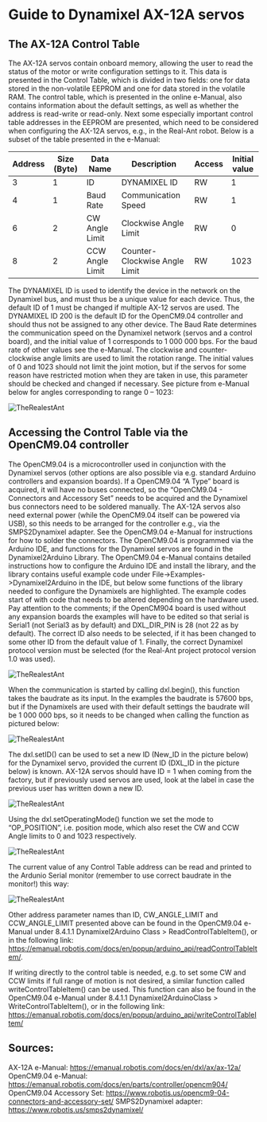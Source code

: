 # Guide to Dynamixel AX-12A servos

## The AX-12A Control Table
The AX-12A servos contain onboard memory, allowing the user to read the status of the motor or write configuration settings to it. This data is presented in the Control Table, which is divided in two fields: one for data stored in the non-volatile EEPROM and one for data stored in the volatile RAM. The control table, which is presented in the online e-Manual, also contains information about the default settings, as well as whether the address is read-write or read-only. Next some especially important control table addresses in the EEPROM are presented, which need to be considered when configuring the AX-12A servos, e.g., in the Real-Ant robot. Below is a subset of the table presented in the e-Manual:

|Address|Size (Byte)|Data Name|Description|Access|Initial value|
|---|---|---|---|---|---|
|3|1|ID	|DYNAMIXEL ID|RW|1| 
|4|1|Baud Rate|Communication Speed|RW|1| 
|6|2|CW Angle Limit|Clockwise Angle Limit|RW|0|
|8|2|CCW Angle Limit|Counter-Clockwise Angle Limit|RW|1023|

The DYNAMIXEL ID is used to identify the device in the network on the Dynamixel bus, and must thus be a unique value for each device. Thus, the default ID of 1 must be changed if multiple AX-12 servos are used. The DYNAMIXEL ID 200 is the default ID for the OpenCM9.04 controller and should thus not be assigned to any other device.
The Baud Rate determines the communication speed on the Dynamixel network (servos and a control board), and the initial value of 1 corresponds to 1 000 000 bps. For the baud rate of other values see the e-Manual.
The clockwise and counter-clockwise angle limits are used to limit the rotation range.  The initial values of 0 and 1023 should not limit the joint motion, but if the servos for some reason have restricted motion when they are taken in use, this parameter should be checked and changed if necessary. See picture from e-Manual below for angles corresponding to range 0 – 1023:

![TheRealestAnt](/../master/media/images/AX-12A_motion_range.png?raw=true)
 

## Accessing the Control Table via the OpenCM9.04 controller
The OpenCM9.04 is a microcontroller used in conjunction with the Dynamixel servos (other options are also possible via e.g. standard Arduino controllers and expansion boards). If a OpenCM9.04 “A Type” board is acquired, it will have no buses connected, so the “OpenCM9.04 - Connectors and Accessory Set” needs to be acquired and the Dynamixel bus connectors need to be soldered manually. The AX-12A servos also need external power (while the OpenCM9.04 itself can be powered via USB), so this needs to be arranged for the controller e.g., via the SMPS2Dynamixel adapter. See the OpenCM9.04 e-Manual for instructions for how to solder the connectors.
The OpenCM9.04 is programmed via the Arduino IDE, and functions for the Dynamixel servos are found in the Dynamixel2Arduino Library.  The OpenCM9.04 e-Manual contains detailed instructions how to configure the Arduino IDE and install the library, and the library contains useful example code under File->Examples->Dynamixel2Arduino in the IDE, but below some functions of the library needed to configure the Dynamixels are highlighted.
The example codes start of with code that needs to be altered depending on the hardware used. Pay attention to the comments; if the OpenCM904 board is used without any expansion boards the examples will have to be edited so that serial is Serial1 (not Serial3 as by default) and DXL_DIR_PIN is 28 (not 22 as by default). The correct ID also needs to be selected, if it has been changed to some other ID from the default value of 1. Finally, the correct Dynamixel protocol version must be selected (for the Real-Ant project protocol version 1.0 was used).
 
![TheRealestAnt](/../master/media/images/AX-12A_guide_code_1.png?raw=true)

When the communication is started by calling dxl.begin(), this function takes the baudrate as its input. In the examples the baudrate is 57600 bps, but if the Dynamixels are used with their default settings the baudrate will be 1 000 000 bps, so it needs to be changed when calling the function as pictured below:

![TheRealestAnt](/../master/media/images/AX-12A_guide_code_2.png?raw=true) 

The dxl.setID() can be used to set a new ID (New_ID in the picture below) for the Dynamixel servo, provided the current ID (DXL_ID in the picture below) is known. AX-12A servos should have ID = 1 when coming from the factory, but if previously used servos are used, look at the label in case the previous user has written down a new ID.

![TheRealestAnt](/../master/media/images/AX-12A_guide_code_3.png?raw=true)

Using the dxl.setOperatingMode() function we set the mode to “OP_POSITION”, i.e. position mode, which also reset the CW and CCW Angle limits to 0 and 1023 respectively. 

![TheRealestAnt](/../master/media/images/AX-12A_guide_code_4.png?raw=true) 

The current value of any Control Table address can be read and printed to the Ardunio Serial monitor (remember to use correct baudrate in the monitor!) this way:

![TheRealestAnt](/../master/media/images/AX-12A_guide_code_5.png?raw=true) 

Other address parameter names than ID, CW_ANGLE_LIMIT and CCW_ANGLE_LIMIT presented above can be found in the OpenCM9.04 e-Manual under 8.4.1.1 Dynamixel2Arduino Class > ReadControlTableItem(), or in the following link: https://emanual.robotis.com/docs/en/popup/arduino_api/readControlTableItem/. 

If writing directly to the control table is needed, e.g. to set some CW and CCW limits if full range of motion is not desired, a similar function called writeControlTableItem() can be used. This function can also be found in the OpenCM9.04 e-Manual under 8.4.1.1 Dynamixel2ArduinoClass > WriteControlTableItem(), or in the following link:
https://emanual.robotis.com/docs/en/popup/arduino_api/writeControlTableItem/ 

## Sources:
AX-12A e-Manual: https://emanual.robotis.com/docs/en/dxl/ax/ax-12a/
OpenCM9.04 e-Manual: https://emanual.robotis.com/docs/en/parts/controller/opencm904/ 
OpenCM9.04 Accessory Set: https://www.robotis.us/opencm9-04-connectors-and-accessory-set/ 
SMPS2Dynamixel adapter: https://www.robotis.us/smps2dynamixel/
